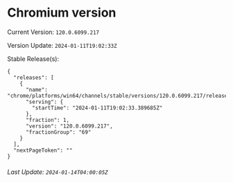 # Chromium version

Current Version: `120.0.6099.217`

Version Update: `2024-01-11T19:02:33Z`

Stable Release(s):
```
{
  "releases": [
    {
      "name": "chrome/platforms/win64/channels/stable/versions/120.0.6099.217/releases/1704999753",
      "serving": {
        "startTime": "2024-01-11T19:02:33.389685Z"
      },
      "fraction": 1,
      "version": "120.0.6099.217",
      "fractionGroup": "69"
    }
  ],
  "nextPageToken": ""
}
```

###### Last Update: `2024-01-14T04:00:05Z`
        
